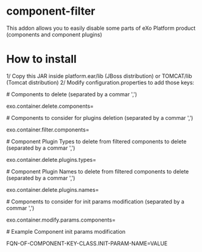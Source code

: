 component-filter
==================

This addon allows you to easily disable some parts of eXo Platform product (components and component plugins) 

How to install
==============

1/ Copy this JAR inside platform.ear/lib (JBoss distribution) or TOMCAT/lib (Tomcat distribution)
2/ Modify configuration.properties to add those keys:

\# Components to delete (separated by a commar ',')

exo.container.delete.components=

\# Components to consider for plugins deletion (separated by a commar ',')

exo.container.filter.components=

\# Component Plugin Types to delete from filtered components to delete (separated by a commar ',')

exo.container.delete.plugins.types=

\# Component Plugin Names to delete from filtered components to delete (separated by a commar ',')

exo.container.delete.plugins.names=

\# Components to consider for init params modification (separated by a commar ',')

exo.container.modify.params.components=

\# Example Component init params modification

FQN-OF-COMPONENT-KEY-CLASS.INIT-PARAM-NAME=VALUE

